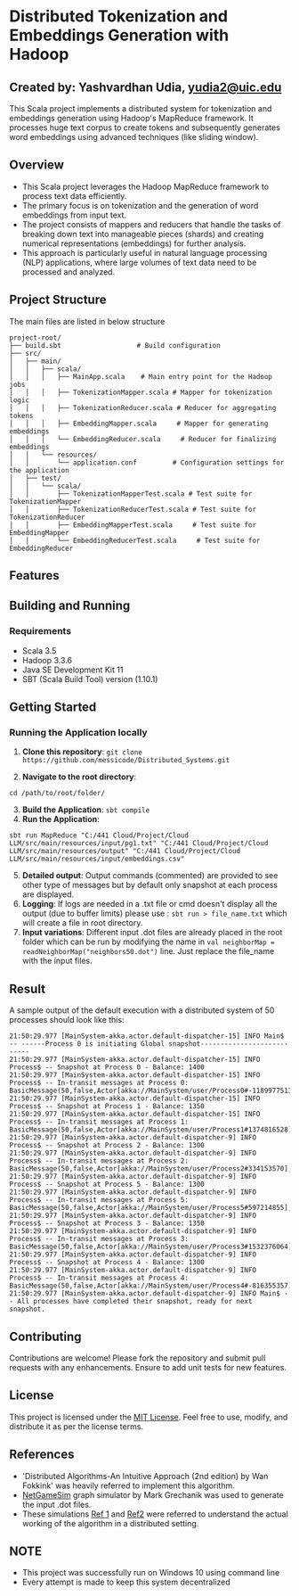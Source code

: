 
# Distributed Tokenization and Embeddings Generation with Hadoop
## Created by: Yashvardhan Udia, yudia2@uic.edu
This Scala project implements a distributed system for tokenization and embeddings generation using Hadoop's MapReduce framework. 
It processes huge text corpus to create tokens and subsequently generates word embeddings using advanced techniques (like sliding window).

## Overview

- This Scala project leverages the Hadoop MapReduce framework to process text data efficiently. 
- The primary focus is on tokenization and the generation of word embeddings from input text. 
- The project consists of mappers and reducers that handle the tasks of breaking down text into manageable pieces (shards) and creating numerical representations (embeddings) for further analysis. 
- This approach is particularly useful in natural language processing (NLP) applications, where large volumes of text data need to be processed and analyzed.

## Project Structure
The main files are listed in below structure
```plaintext
project-root/
├── build.sbt                   # Build configuration
├── src/
│   ├── main/
│   │   ├── scala/
│   │   │   ├── MainApp.scala    # Main entry point for the Hadoop jobs
│   │   │   ├── TokenizationMapper.scala # Mapper for tokenization logic
│   │   │   ├── TokenizationReducer.scala # Reducer for aggregating tokens
│   │   │   ├── EmbeddingMapper.scala     # Mapper for generating embeddings
│   │   │   └── EmbeddingReducer.scala     # Reducer for finalizing embeddings
│   │   └── resources/
│   │       └── application.conf         # Configuration settings for the application
│   ├── test/
│   │   └── scala/
│   │       ├── TokenizationMapperTest.scala # Test suite for TokenizationMapper
│   │       ├── TokenizationReducerTest.scala # Test suite for TokenizationReducer
│   │       ├── EmbeddingMapperTest.scala     # Test suite for EmbeddingMapper
│   │       └── EmbeddingReducerTest.scala     # Test suite for EmbeddingReducer
```
## Features


## Building and Running

### Requirements

- Scala 3.5 
- Hadoop 3.3.6
- Java SE Development Kit 11
- SBT (Scala Build Tool) version (1.10.1)


## Getting Started

### Running the Application locally

1. **Clone this repository**: ```git clone https://github.com/messicode/Distributed_Systems.git```

2. **Navigate to the root directory**:
~~~
cd /path/to/root/folder/
~~~
3. **Build the Application**: ``` sbt compile ```
4. **Run the Application**: 
~~~
sbt run MapReduce "C:/441 Cloud/Project/Cloud LLM/src/main/resources/input/pg1.txt" "C:/441 Cloud/Project/Cloud LLM/src/main/resources/output" "C:/441 Cloud/Project/Cloud LLM/src/main/resources/input/embeddings.csv"
~~~
5. **Detailed output**: Output commands (commented) are provided to see other type of messages but by default only snapshot at each process are displayed.
6. **Logging**: If logs are needed in a .txt file or cmd doesn't display all the output (due to buffer limits) please use : ``` sbt run > file_name.txt ``` which will create a file in root directory.
7. **Input variations**: Different input .dot files are already placed in the root folder which can be run by modifying the name in ```val neighborMap = readNeighborMap("neighbors50.dot")``` line. Just replace the file_name with the input files.

## Result

A sample output of the default execution with a distributed system of 50 processes should look like this:
```
21:50:29.977 [MainSystem-akka.actor.default-dispatcher-15] INFO Main$ -- ------Process 0 is initiating Global snapshot---------------------------
21:50:29.977 [MainSystem-akka.actor.default-dispatcher-15] INFO Process$ -- Snapshot at Process 0 - Balance: 1400
21:50:29.977 [MainSystem-akka.actor.default-dispatcher-15] INFO Process$ -- In-transit messages at Process 0: BasicMessage(50,false,Actor[akka://MainSystem/user/Process0#-1189977513],1611919085)
21:50:29.977 [MainSystem-akka.actor.default-dispatcher-15] INFO Process$ -- Snapshot at Process 1 - Balance: 1350
21:50:29.977 [MainSystem-akka.actor.default-dispatcher-15] INFO Process$ -- In-transit messages at Process 1: BasicMessage(50,false,Actor[akka://MainSystem/user/Process1#1374816528],-147024887)
21:50:29.977 [MainSystem-akka.actor.default-dispatcher-9] INFO Process$ -- Snapshot at Process 2 - Balance: 1300
21:50:29.977 [MainSystem-akka.actor.default-dispatcher-9] INFO Process$ -- In-transit messages at Process 2: BasicMessage(50,false,Actor[akka://MainSystem/user/Process2#334153570],522518737)
21:50:29.977 [MainSystem-akka.actor.default-dispatcher-9] INFO Process$ -- Snapshot at Process 5 - Balance: 1300
21:50:29.977 [MainSystem-akka.actor.default-dispatcher-9] INFO Process$ -- In-transit messages at Process 5: BasicMessage(50,false,Actor[akka://MainSystem/user/Process5#597214855],2072585345)
21:50:29.977 [MainSystem-akka.actor.default-dispatcher-9] INFO Process$ -- Snapshot at Process 3 - Balance: 1350
21:50:29.977 [MainSystem-akka.actor.default-dispatcher-9] INFO Process$ -- In-transit messages at Process 3: BasicMessage(50,false,Actor[akka://MainSystem/user/Process3#1532376064],-1795248733)
21:50:29.977 [MainSystem-akka.actor.default-dispatcher-9] INFO Process$ -- Snapshot at Process 4 - Balance: 1300
21:50:29.977 [MainSystem-akka.actor.default-dispatcher-9] INFO Process$ -- In-transit messages at Process 4: BasicMessage(50,false,Actor[akka://MainSystem/user/Process4#-816355357],1641078167)
21:50:29.977 [MainSystem-akka.actor.default-dispatcher-9] INFO Main$ -- All processes have completed their snapshot, ready for next snapshot.
```


## Contributing
Contributions are welcome! Please fork the repository and submit pull requests with any enhancements. Ensure to add unit tests for new features.

## License

This project is licensed under the [MIT License](https://github.com/messicode/Distributed_Systems/blob/master/LICENSE.txt). Feel free to use, modify, and distribute it as per the license terms.

## References

- 'Distributed Algorithms-An Intuitive Approach (2nd edition) by Wan Fokkink' was heavily referred to implement this algorithm.
- [NetGameSim](https://github.com/0x1DOCD00D/NetGameSim) graph simulator by Mark Grechanik was used to generate the input .dot files.
- These simulations [Ref 1](https://github.com/sarangsawant/BankingApplication-Chandy-Lamport-Snapshot) and [Ref2](https://github.com/nrasadi/global-state-snapshot) were referred to understand the actual working of the algorithm in a distributed setting.

## NOTE

- This project was successfully run on Windows 10 using command line
- Every attempt is made to keep this system decentralized